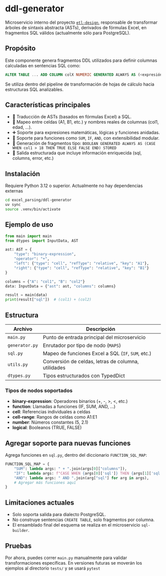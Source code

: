 # ddl-generator

Microservicio interno del proyecto [`etl-design`](https://github.com/ISCOUTB/etl-design), responsable de transformar árboles de sintaxis abstracta (ASTs), derivados de fórmulas Excel, en fragmentos SQL válidos (actualmente sólo para PostgreSQL).

## Propósito

Este componente genera fragmentos DDL utilizados para definir columnas calculadas en sentencias SQL como:

```sql
ALTER TABLE ... ADD COLUMN colX NUMERIC GENERATED ALWAYS AS (<expresión>) STORED;
```

Se utiliza dentro del pipeline de transformación de hojas de cálculo hacia estructuras SQL analizables.

## Características principales

- 🎯 Traducción de ASTs (basados en fórmulas Excel) a SQL.
- 🔄 Mapeo entre celdas (A1, B1, etc.) y nombres reales de columnas (col1, edad, ...).
- ➕ Soporte para expresiones matemáticas, lógicas y funciones anidadas.
- 🧠 Soporte para funciones como `SUM`, `IF`, `AND`, con extensibilidad modular.
- 🧱 Generación de fragmentos tipo: `BOOLEAN GENERATED ALWAYS AS (CASE WHEN col1 > 18 THEN TRUE ELSE FALSE END) STORED`
- 💬 Salida estructurada que incluye información enriquecida (sql, columns, error, etc.)

## Instalación

Requiere Python 3.12 o superior. Actualmente no hay dependencias externas

```bash
cd excel_parsing/ddl-generator
uv sync
source .venv/bin/activate
```

## Ejemplo de uso

```python
from main import main
from dtypes import InputData, AST

ast: AST = {
    "type": "binary-expression",
    "operator": "+",
    "left": {"type": "cell", "refType": "relative", "key": "A1"},
    "right": {"type": "cell", "refType": "relative", "key": "B1"}
}

columns = {"A": "col1", "B": "col2"}
data: InputData = {"ast": ast, "columns": columns}

result = main(data)
print(result["sql"])  # (col1) + (col2)
```

## Estructura

| Archivo        | Descripción                                         |
| -------------- | --------------------------------------------------- |
| `main.py`      | Punto de entrada principal del microservicio        |
| `generator.py` | Enrutador por tipo de nodo (`MAPS`)                 |
| `sql.py`       | Mapeo de funciones Excel a SQL (`IF`, `SUM`, etc.)  |
| `utils.py`     | Conversión de celdas, letras de columna, utilidades |
| `dtypes.py`    | Tipos estructurados con TypedDict                   |

### Tipos de nodos soportados

- **binary-expression**: Operadores binarios (+, -, >, <, etc.)
- **function**: Llamadas a funciones (IF, SUM, AND, ...)
- **cell**: Referencias individuales a celdas
- **cell-range**: Rangos de celdas como A1:E1
- **number**: Números constantes (5, 2.1)
- **logical**: Booleanos (TRUE, FALSE)

## Agregar soporte para nuevas funciones

Agrega funciones en `sql.py`, dentro del diccionario `FUNCTION_SQL_MAP`:

```python
FUNCTION_SQL_MAP = {
    "SUM": lambda args: " + ".join(args[0]["columns"]),
    "IF": lambda args: f"CASE WHEN {args[0]['sql']} THEN {args[1]['sql']} ELSE {args[2]['sql']} END",
    "AND": lambda args: " AND ".join(arg["sql"] for arg in args),
    # Agregar más funciones aquí
}
```

## Limitaciones actuales

- Solo soporta salida para dialecto PostgreSQL.
- No construye sentencias `CREATE TABLE`, solo fragmentos por columna.
- El ensamblado final del esquema se realiza en el microservicio `sql-builder`.

## Pruebas

Por ahora, puedes correr `main.py` manualmente para validar transformaciones específicas. En versiones futuras se moverán los ejemplos al directorio `tests/` y se usará `pytest`
